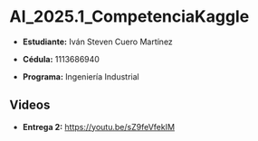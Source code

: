 # AI_2025.1_CompetenciaKaggle

* **Estudiante:** Iván Steven Cuero Martínez

* **Cédula:** 1113686940

* **Programa:** Ingeniería Industrial


## **Videos**

* **Entrega 2:** https://youtu.be/sZ9feVfekIM
